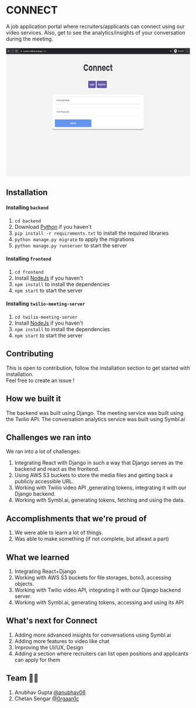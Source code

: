 # CONNECT
A job application portal where recruiters/applicants can connect using our video services. Also, get to see the analytics/insights of your conversation during the meeting.<br><br>
<img src="/.github/github1.png" height="350px">

## Installation

#### Installing `backend`
1. `cd backend`
2. Download [Python](https://www.python.org/downloads/) if you haven't
3. `pip install -r requirements.txt` to install the required libraries
4. `python manage.py migrate` to apply the migrations
5. `python manage.py runserver` to start the server


#### Installing `frontend`
1. `cd frontend`
2. Install [NodeJs](https://nodejs.org/en/download/) if you haven't
3. `npm install` to install the dependencies
4. `npm start` to start the server

#### Installing `twilio-meeting-server`
1. `cd twilio-meeting-server`
2. Install [NodeJs](https://nodejs.org/en/download/) if you haven't
3. `npm install` to install the dependencies
4. `npm start` to start the server

## Contributing
This is open to contribution, follow the installation section to get started with installation. <br>
Feel free to create an issue !



## How we built it
The backend was built using Django. The meeting service was built using the Twilio API. The conversation analytics service was built using Symbl.ai

## Challenges we ran into
We ran into a lot of challenges:
1. Integrating React with Django in such a way that Django serves as the backend and react as the frontend.
2. Using AWS S3 buckets to store the media files and getting back a publicly accessible URL.
3. Working with Twilio video API ,generating tokens,  integrating it with our Django backend.
4. Working with Symbl.ai, generating tokens, fetching and using the data.

## Accomplishments that we're proud of
1. We were able to learn a lot of things.
2. Was able to make something (if not complete, but atleast a part)

## What we learned
1. Integrating React+Django
2. Working with AWS S3 buckets for file storages, boto3, accessing objects.
3. Working with Twilio video API, integrating it with our Django backend server.
4. Working with Symbl.ai, generating tokens, accessing and using its API

## What's next for Connect 
1.  Adding more advanced insights for conversations using Symbl.ai
2. Adding more features to video like chat
3. Improving the UI/UX, Design
4. Adding a section where recruiters can list open positions and applicants can apply for them


## Team 💪🏻

1. Anubhav Gupta [@anubhav06](https://github.com/anubhav06) <br>
2. Chetan Sengar [@0rgaan1c](https://github.com/0rgaan1c)


